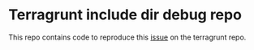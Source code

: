 # Terragrunt include dir debug repo

This repo contains code to reproduce this [issue](https://github.com/gruntwork-io/terragrunt/issues/808) on the terragrunt repo.
